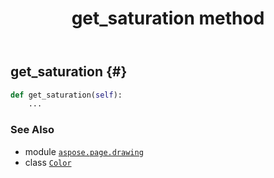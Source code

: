 ﻿---
title: get_saturation method
second_title: Aspose.Page for Python via .NET API References
description: 
type: docs
weight: 70
url: /python-net/aspose.page.drawing/color/get_saturation/
is_root: false
---

## get_saturation {#}





```python
def get_saturation(self):
    ...
```





### See Also
* module [`aspose.page.drawing`](../../)
* class [`Color`](/page/python-net/aspose.page.drawing/color)
